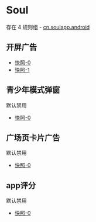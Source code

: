 # Soul

存在 4 规则组 - [cn.soulapp.android](/src/apps/cn.soulapp.android.ts)

## 开屏广告

- [快照-0](https://i.gkd.li/import/12833280)
- [快照-1](https://i.gkd.li/import/12850094)

## 青少年模式弹窗

默认禁用

- [快照-0](https://i.gkd.li/import/12834093)

## 广场页卡片广告

默认禁用

- [快照-0](https://i.gkd.li/import/12838000)

## app评分

默认禁用

- [快照-0](https://i.gkd.li/import/13425057)
